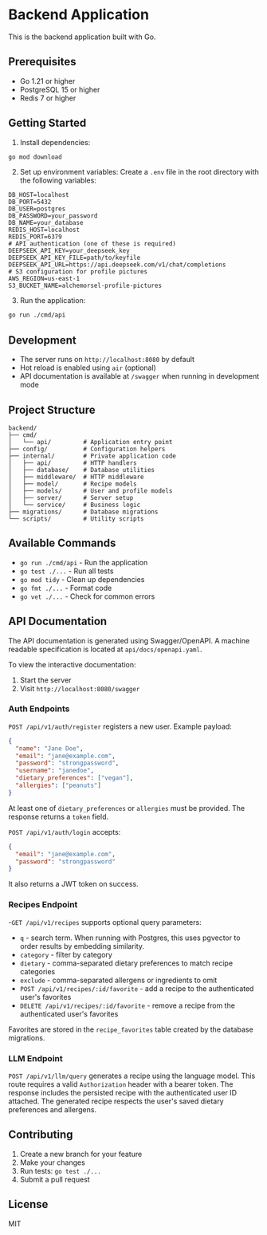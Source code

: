 # Backend Application

This is the backend application built with Go.

## Prerequisites

- Go 1.21 or higher
- PostgreSQL 15 or higher
- Redis 7 or higher

## Getting Started

1. Install dependencies:
```bash
go mod download
```

2. Set up environment variables:
Create a `.env` file in the root directory with the following variables:
```
DB_HOST=localhost
DB_PORT=5432
DB_USER=postgres
DB_PASSWORD=your_password
DB_NAME=your_database
REDIS_HOST=localhost
REDIS_PORT=6379
# API authentication (one of these is required)
DEEPSEEK_API_KEY=your_deepseek_key
DEEPSEEK_API_KEY_FILE=path/to/keyfile
DEEPSEEK_API_URL=https://api.deepseek.com/v1/chat/completions
# S3 configuration for profile pictures
AWS_REGION=us-east-1
S3_BUCKET_NAME=alchemorsel-profile-pictures
```

3. Run the application:
```bash
go run ./cmd/api
```

## Development

- The server runs on `http://localhost:8080` by default
- Hot reload is enabled using `air` (optional)
- API documentation is available at `/swagger` when running in development mode

## Project Structure

```
backend/
├── cmd/
│   └── api/         # Application entry point
├── config/          # Configuration helpers
├── internal/        # Private application code
│   ├── api/         # HTTP handlers
│   ├── database/    # Database utilities
│   ├── middleware/  # HTTP middleware
│   ├── model/       # Recipe models
│   ├── models/      # User and profile models
│   ├── server/      # Server setup
│   └── service/     # Business logic
├── migrations/      # Database migrations
└── scripts/         # Utility scripts
```

## Available Commands

- `go run ./cmd/api` - Run the application
- `go test ./...` - Run all tests
- `go mod tidy` - Clean up dependencies
- `go fmt ./...` - Format code
- `go vet ./...` - Check for common errors

## API Documentation

The API documentation is generated using Swagger/OpenAPI. A machine readable
specification is located at `api/docs/openapi.yaml`.

To view the interactive documentation:

1. Start the server
2. Visit `http://localhost:8080/swagger`

### Auth Endpoints

`POST /api/v1/auth/register` registers a new user. Example payload:

```json
{
  "name": "Jane Doe",
  "email": "jane@example.com",
  "password": "strongpassword",
  "username": "janedoe",
  "dietary_preferences": ["vegan"],
  "allergies": ["peanuts"]
}
```

At least one of `dietary_preferences` or `allergies` must be provided. The response returns a `token` field.

`POST /api/v1/auth/login` accepts:

```json
{
  "email": "jane@example.com",
  "password": "strongpassword"
}
```

It also returns a JWT token on success.

### Recipes Endpoint

-`GET /api/v1/recipes` supports optional query parameters:

- `q` - search term. When running with Postgres, this uses pgvector to order results by embedding similarity.
- `category` - filter by category
- `dietary` - comma-separated dietary preferences to match recipe categories
- `exclude` - comma-separated allergens or ingredients to omit
- `POST /api/v1/recipes/:id/favorite` - add a recipe to the authenticated user's favorites
- `DELETE /api/v1/recipes/:id/favorite` - remove a recipe from the authenticated user's favorites

Favorites are stored in the `recipe_favorites` table created by the database migrations.

### LLM Endpoint

`POST /api/v1/llm/query` generates a recipe using the language model. This route
requires a valid `Authorization` header with a bearer token. The response
includes the persisted recipe with the authenticated user ID attached.
The generated recipe respects the user's saved dietary preferences and
allergens.

## Contributing

1. Create a new branch for your feature
2. Make your changes
3. Run tests: `go test ./...`
4. Submit a pull request

## License

MIT 